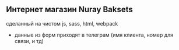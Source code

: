 ## Интернет магазин Nuray Baksets
сделанный на чистом js, sass, html, webpack
- данные из форм приходят в телеграм (имя клиента, номер для связи, и тд)
